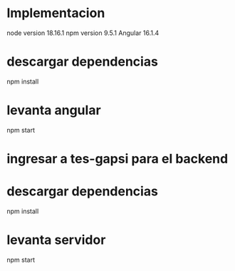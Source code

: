 # Implementacion
node version 18.16.1
npm version 9.5.1
Angular 16.1.4

# descargar dependencias
npm install

# levanta angular
npm start

# ingresar a tes-gapsi para el backend

# descargar dependencias
npm install

# levanta servidor
npm start